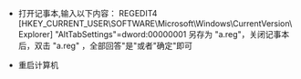 * 打开记事本,输入以下内容：
REGEDIT4
[HKEY_CURRENT_USER\SOFTWARE\Microsoft\Windows\CurrentVersion\Explorer]
"AltTabSettings"=dword:00000001
另存为 "a.reg"，关闭记事本后，双击 "a.reg" ，全部回答"是"或者"确定"即可
  
* 重启计算机